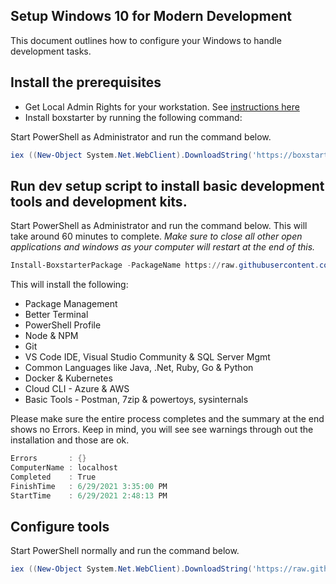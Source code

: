 ## Setup Windows 10 for Modern Development
This document outlines how to configure your Windows to handle development tasks. 

## Install the prerequisites

 * Get Local Admin Rights for your workstation. See [instructions here](https://softwareone.service-now.com/sp/?sys_kb_id=e9a6abdbdc050e00b82b7c37157ee971&id=kb_article_view&sysparm_rank=1&sysparm_tsqueryId=47f0fde11b05f450351debd9bb4bcbee)
 * Install boxstarter by running the following command:

Start PowerShell as Administrator and run the command below.

```powershell
iex ((New-Object System.Net.WebClient).DownloadString('https://boxstarter.org/bootstrapper.ps1')); Get-Boxstarter -Force
```


## Run dev setup script to install basic development tools and development kits. 

Start PowerShell as Administrator and run the command below. This will take around 60 minutes to complete. *Make sure to close all other open applications and windows as your computer will restart at the end of this.*

```powershell
Install-BoxstarterPackage -PackageName https://raw.githubusercontent.com/lejo/windows-dev-env/master/boxstarter -DisableReboots
```

This will install the following:

 * Package Management
 * Better Terminal
 * PowerShell Profile
 * Node & NPM
 * Git
 * VS Code IDE, Visual Studio Community & SQL Server Mgmt
 * Common Languages like Java, .Net, Ruby, Go & Python
 * Docker & Kubernetes
 * Cloud CLI - Azure & AWS
 * Basic Tools - Postman, 7zip & powertoys, sysinternals

Please make sure the entire process completes and the summary at the end shows no Errors. Keep in mind, you will see see warnings through out the installation and those are ok.

```powershell
Errors       : {}
ComputerName : localhost
Completed    : True
FinishTime   : 6/29/2021 3:35:00 PM
StartTime    : 6/29/2021 2:48:13 PM
```


## Configure tools

Start PowerShell normally and run the command below. 

```powershell
iex ((New-Object System.Net.WebClient).DownloadString('https://raw.githubusercontent.com/lejo/windows-dev-env/master/configuration_script'))
```


